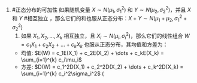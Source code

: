 1. #正态分布的可加性 如果随机变量 $X \sim N(\mu_1, \sigma_1^2)$ 和 $Y \sim N(\mu_2, \sigma_2^2)$，并且 $X$ 和 $Y$ #相互独立 ，那么它们的和也服从正态分布：$X+Y \sim N(\mu_1+\mu_2, \sigma_1^2+\sigma_2^2)$ 
	1. 如果 $X_1, X_2, \dots, X_k$ 相互独立，且 $X_i \sim N(\mu_i, \sigma_i^2)$，那么它们的线性组合 $W = c_1X_1 + c_2X_2 + \dots + c_kX_k$ 也服从正态分布，其均值和方差为：
	*   均值: $E(W) = c_1E(X_1) + c_2E(X_2) + \dots + c_kE(X_k) = \sum_{i=1}^{k} c_i\mu_i$
	*   方差: $D(W) = c_1^2D(X_1) + c_2^2D(X_2) + \dots + c_k^2D(X_k) = \sum_{i=1}^{k} c_i^2\sigma_i^2$ (